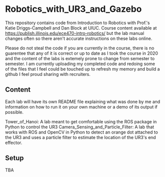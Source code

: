 # Robotics_with_UR3_and_Gazebo
This repository contains code from Introduction to Robotics with Prof.'s Katie Driggs-Campbell and Dan Block at UIUC. Course content available at https://publish.illinois.edu/ece470-intro-robotics/ but the lab manual changes often so there aren't accurate instructions on these labs online.  

Please do not steal the code if you are currently in the course, there is no guarentee that any of it is correct or up to date as I took the course in 2020 and the content of the labs is extemely prone to change from semester to semester. I am currently uploading my completed code and redoing some of the files that I feel could be touched up to refresh my memory and build a github I feel proud sharing with recruiters.

## Content
Each lab will have its own README file explaining what was done by me and information on how to run it on your own machine or a demo of its output if possible.  
  
Tower_of_Hanoi: A lab meant to get comfortable using the ROS package in Python to control the UR3
Camera_Sensing_and_Particle_Filter: A lab that works with ROS and OpenCV in Python to detect an orange dot attached to the UR3 and uses a particle filter to estimate the location of the UR3's end effector.

## Setup
TBA
